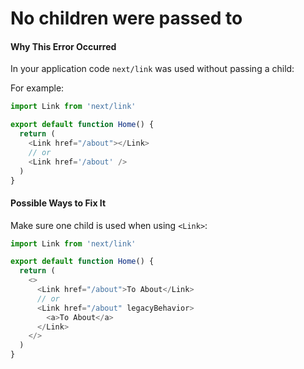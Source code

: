 # No children were passed to <Link>

#### Why This Error Occurred

In your application code `next/link` was used without passing a child:

For example:

```js
import Link from 'next/link'

export default function Home() {
  return (
    <Link href="/about"></Link>
    // or
    <Link href='/about' />
  )
}
```

#### Possible Ways to Fix It

Make sure one child is used when using `<Link>`:

```js
import Link from 'next/link'

export default function Home() {
  return (
    <>
      <Link href="/about">To About</Link>
      // or
      <Link href="/about" legacyBehavior>
        <a>To About</a>
      </Link>
    </>
  )
}
```
